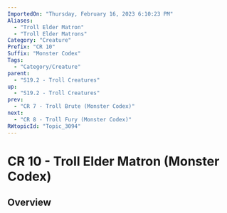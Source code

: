 ```yaml
---
ImportedOn: "Thursday, February 16, 2023 6:10:23 PM"
Aliases:
  - "Troll Elder Matron"
  - "Troll Elder Matrons"
Category: "Creature"
Prefix: "CR 10"
Suffix: "Monster Codex"
Tags:
  - "Category/Creature"
parent:
  - "S19.2 - Troll Creatures"
up:
  - "S19.2 - Troll Creatures"
prev:
  - "CR 7 - Troll Brute (Monster Codex)"
next:
  - "CR 8 - Troll Fury (Monster Codex)"
RWtopicId: "Topic_3094"
---
```

# CR 10 - Troll Elder Matron (Monster Codex)
## Overview
